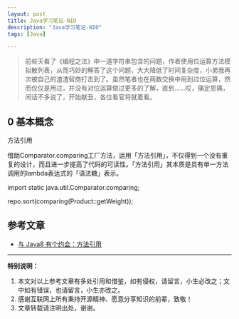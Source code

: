 ```yaml
---
layout: post
title: Java学习笔记-NIO
description: "Java学习笔记-NIO"
tags: [Java]

---
```


> 前些天看了《编程之法》中一道字符串包含的问题，作者使用位运算方法模拟散列表，从而巧妙的解答了这个问题，大大降低了时间复杂度，小弟我再次被自己的渣渣智商打击到了。虽然笔者也在两数交换中用到过位运算，然而仅仅是用过，并没有对位运算做过更多的了解，直到……哎，痛定思痛，闲话不多说了，开始献丑，各位看官将就着看。


## 0 基本概念

方法引用

借助Comparator.comparing工厂方法，运用「方法引用」，不仅得到一个没有重复的设计，而且进一步提高了代码的可读性。「方法引用」其本质是具有单一方法调用的lambda表达式的「语法糖」表示。

import static java.util.Comparator.comparing;

repo.sort(comparing(Product::getWeight));



## 参考文章

- [与 Java8 有个约会：方法引用](https://codingstyle.cn/topics/150)


***

**特别说明：**

1. 本文对以上参考文章有多处引用和借鉴，如有侵权，请留言，小生必改之；文中如有错误，也请留言，小生亦改之。
2. 感谢互联网上所有秉持开源精神、愿意分享知识的前辈，致敬！
3. 文章转载请注明出处，谢谢。
